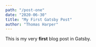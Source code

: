 ```yaml
---
path: "/post-one"
date: "2020-06-30"
title: "My First Gatsby Post"
author: "Thomas Harper"
---
```


This is my very **first** blog post in Gatsby.